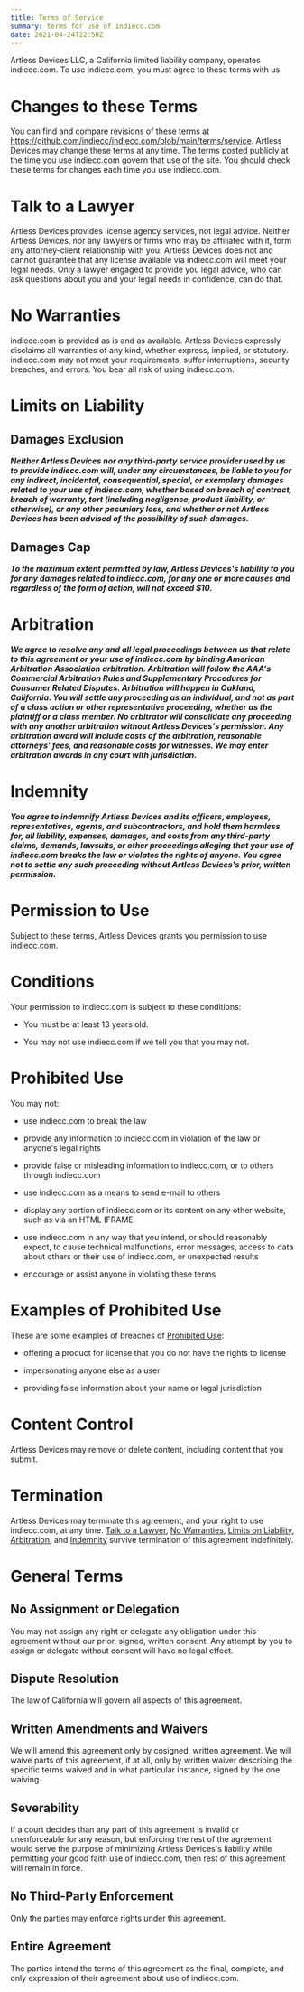 ```yaml
---
title: Terms of Service
summary: terms for use of indiecc.com
date: 2021-04-24T22:50Z
---
```


Artless Devices LLC, a California limited liability company, operates indiecc.com.  To use indiecc.com, you must agree to these terms with us.

# Changes to these Terms

You can find and compare revisions of these terms at <https://github.com/indiecc/indiecc.com/blob/main/terms/service>.  Artless Devices may change these terms at any time.  The terms posted publicly at the time you use indiecc.com govern that use of the site.  You should check these terms for changes each time you use indiecc.com.

<h1 id="talk-to-a-lawyer">Talk to a Lawyer</h1>

<span class="conspicuous" markdown="1">Artless Devices provides license agency services, not legal advice.  Neither Artless Devices, nor any lawyers or firms who may be affiliated with it, form any attorney-client relationship with you.  Artless Devices does not and cannot guarantee that any license available via indiecc.com will meet your legal needs.  Only a lawyer engaged to provide you legal advice, who can ask questions about you and your legal needs in confidence, can do that.</span>

<h1 id="no-warranties">No Warranties</h1>

<span class="conspicuous" markdown="1">indiecc.com is provided as is and as available.  Artless Devices expressly disclaims all warranties of any kind, whether express, implied, or statutory.  indiecc.com may not meet your requirements, suffer interruptions, security breaches, and errors.  You bear all risk of using indiecc.com.</span>

<h1 id="limits-on-liability">Limits on Liability</h1>

## Damages Exclusion

***Neither Artless Devices nor any third-party service provider used by us to provide indiecc.com will, under any circumstances, be liable to you for any indirect, incidental, consequential, special, or exemplary damages related to your use of indiecc.com, whether based on breach of contract, breach of warranty, tort (including negligence, product liability, or otherwise), or any other pecuniary loss, and whether or not Artless Devices has been advised of the possibility of such damages.***

## Damages Cap

***To the maximum extent permitted by law, Artless Devices's liability to you for any damages related to indiecc.com, for any one or more causes and regardless of the form of action, will not exceed $10.***

<h1 id="arbitration">Arbitration</h1>

***We agree to resolve any and all legal proceedings between us that relate to this agreement or your use of indiecc.com by binding American Arbitration Association arbitration.  Arbitration will follow the AAA's Commercial Arbitration Rules and Supplementary Procedures for Consumer Related Disputes.  Arbitration will happen in Oakland, California.  You will settle any proceeding as an individual, and not as part of a class action or other representative proceeding, whether as the plaintiff or a class member.  No arbitrator will consolidate any proceeding with any another arbitration without Artless Devices's permission.  Any arbitration award will include costs of the arbitration, reasonable attorneys' fees, and reasonable costs for witnesses.  We may enter arbitration awards in any court with jurisdiction.***

<h1 id="indemnity">Indemnity</h1>

***You agree to indemnify Artless Devices and its officers, employees, representatives, agents, and subcontractors, and hold them harmless for, all liability, expenses, damages, and costs from any third-party claims, demands, lawsuits, or other proceedings alleging that your use of indiecc.com breaks the law or violates the rights of anyone.  You agree not to settle any such proceeding without Artless Devices's prior, written permission.***

# Permission to Use

Subject to these terms, Artless Devices grants you permission to use indiecc.com.

# Conditions

Your permission to indiecc.com is subject to these conditions:

- You must be at least 13 years old.

- You may not use indiecc.com if we tell you that you may not.

<h1 id="prohibited-use">Prohibited Use</h1>

You may not:

- use indiecc.com to break the law

- provide any information to indiecc.com in violation of the law or anyone's legal rights

- provide false or misleading information to indiecc.com, or to others through indiecc.com

- use indiecc.com as a means to send e-mail to others

- display any portion of indiecc.com or its content on any other website, such as via an HTML IFRAME

- use indiecc.com in any way that you intend, or should reasonably expect, to cause technical malfunctions, error messages, access to data about others or their use of indiecc.com, or unexpected results

- encourage or assist anyone in violating these terms

# Examples of Prohibited Use

These are some examples of breaches of [Prohibited Use](#prohibited-use):

- offering a product for license that you do not have the rights to license

- impersonating anyone else as a user

-  providing false information about your name or legal jurisdiction

# Content Control

Artless Devices may remove or delete content, including content that you submit.

# Termination

Artless Devices may terminate this agreement, and your right to use indiecc.com, at any time.  [Talk to a Lawyer](#talk-to-a-lawyer), [No Warranties](#no-warranties), [Limits on Liability](#limits-on-liability), [Arbitration](#arbitration), and [Indemnity](#indemnity) survive termination of this agreement indefinitely.

# General Terms

## No Assignment or Delegation

You may not assign any right or delegate any obligation under this agreement without our prior, signed, written consent.  Any attempt by you to assign or delegate without consent will have no legal effect.

## Dispute Resolution

The law of California will govern all aspects of this agreement.

## Written Amendments and Waivers

We will amend this agreement only by cosigned, written agreement.  We will waive parts of this agreement, if at all, only by written waiver describing the specific terms waived and in what particular instance, signed by the one waiving.

## Severability

If a court decides than any part of this agreement is invalid or unenforceable for any reason, but enforcing the rest of the agreement would serve the purpose of minimizing Artless Devices's liability while permitting your good faith use of indiecc.com, then rest of this agreement will remain in force.

## No Third-Party Enforcement

Only the parties may enforce rights under this agreement.

## Entire Agreement

The parties intend the terms of this agreement as the final, complete, and only expression of their agreement about use of indiecc.com.
